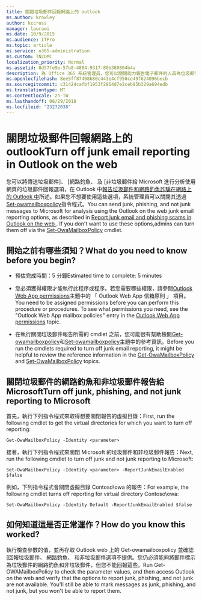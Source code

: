 ```yaml
---
title: 關閉垃圾郵件回報網路上的 outlook
ms.author: krowley
author: kccross
manager: laurawi
ms.date: 10/9/2015
ms.audience: ITPro
ms.topic: article
ms.service: o365-administration
ms.custom: TN2DMC
localization_priority: Normal
ms.assetid: 8d57fe9e-57b8-4884-9317-80b380804b4a
description: 為 Office 365 系統管理員，您可以關閉能力報告電子郵件的人員為垃圾郵件。
ms.openlocfilehash: 8ee5ff87408b80c443e4cf950ce49f624096becb
ms.sourcegitcommit: c31424cafbf1953f2864d7e2ceb95b329a694edb
ms.translationtype: MT
ms.contentlocale: zh-TW
ms.lasthandoff: 08/29/2018
ms.locfileid: "23272038"
---
```

# <a name="turn-off-junk-email-reporting-in-outlook-on-the-web"></a><span data-ttu-id="da890-103">關閉垃圾郵件回報網路上的 outlook</span><span class="sxs-lookup"><span data-stu-id="da890-103">Turn off junk email reporting in Outlook on the web</span></span>

<span data-ttu-id="da890-p101">您可以將傳送垃圾郵件]、 [網路釣魚、 及 [非垃圾郵件給 Microsoft 進行分析使用網頁的垃圾郵件回報選項，在 Outlook 中[報告垃圾郵件和網路釣魚詐騙在網路上的 Outlook 中](report-junk-email-and-phishing-scams-in-outlook-on-the-web-eop.md)所述。如果您不想要使用這些選項，系統管理員可以關閉其透過[Set-owamailboxpolicy](http://technet.microsoft.com/library/530166f7-ab42-4609-ba73-9b5a39b567be.aspx)指令程式。</span><span class="sxs-lookup"><span data-stu-id="da890-p101">You can send junk, phishing, and not junk messages to Microsoft for analysis using the Outlook on the web junk email reporting options, as described in [Report junk email and phishing scams in Outlook on the web ](report-junk-email-and-phishing-scams-in-outlook-on-the-web-eop.md). If you don't want to use these options,admins can turn them off via the [Set-OwaMailboxPolicy](http://technet.microsoft.com/library/530166f7-ab42-4609-ba73-9b5a39b567be.aspx) cmdlet.</span></span> 
  
## <a name="what-do-you-need-to-know-before-you-begin"></a><span data-ttu-id="da890-106">開始之前有哪些須知？</span><span class="sxs-lookup"><span data-stu-id="da890-106">What do you need to know before you begin?</span></span>
<span data-ttu-id="da890-107"><a name="sectionSection0"> </a></span><span class="sxs-lookup"><span data-stu-id="da890-107"></span></span>

- <span data-ttu-id="da890-108">預估完成時間：5 分鐘</span><span class="sxs-lookup"><span data-stu-id="da890-108">Estimated time to complete: 5 minutes</span></span>
    
- <span data-ttu-id="da890-p102">您必須獲得權限才能執行此程序或程序。若您需要哪些權限，請參閱[Outlook Web App permissions](http://technet.microsoft.com/library/57eca42a-5a7f-4c65-89f0-7a84f2dbea19.aspx#OutlookWebApp)主題中的 「 Outlook Web App 信箱原則 」 項目。</span><span class="sxs-lookup"><span data-stu-id="da890-p102">You need to be assigned permissions before you can perform this procedure or procedures. To see what permissions you need, see the "Outlook Web App mailbox policies" entry in the [Outlook Web App permissions](http://technet.microsoft.com/library/57eca42a-5a7f-4c65-89f0-7a84f2dbea19.aspx#OutlookWebApp) topic.</span></span> 
    
- <span data-ttu-id="da890-111">在執行關閉垃圾郵件報告所需的 cmdlet 之前，您可能很有幫助檢閱[Get-owamailboxpolicy](http://technet.microsoft.com/library/bdd580d3-8812-4b4a-93e8-c6401b0d2f0f.aspx)和[Set-owamailboxpolicy](http://technet.microsoft.com/library/530166f7-ab42-4609-ba73-9b5a39b567be.aspx)主題中的參考資訊。</span><span class="sxs-lookup"><span data-stu-id="da890-111">Before you run the cmdlets required to turn off junk email reporting, it might be helpful to review the reference information in the [Get-OwaMailboxPolicy](http://technet.microsoft.com/library/bdd580d3-8812-4b4a-93e8-c6401b0d2f0f.aspx) and [Set-OwaMailboxPolicy](http://technet.microsoft.com/library/530166f7-ab42-4609-ba73-9b5a39b567be.aspx) topics.</span></span> 
    
## <a name="turn-off-junk-phishing-and-not-junk-reporting-to-microsoft"></a><span data-ttu-id="da890-112">關閉垃圾郵件的網路釣魚和非垃圾郵件報告給 Microsoft</span><span class="sxs-lookup"><span data-stu-id="da890-112">Turn off junk, phishing, and not junk reporting to Microsoft</span></span>
<span data-ttu-id="da890-113"><a name="sectionSection1"> </a></span><span class="sxs-lookup"><span data-stu-id="da890-113"></span></span>

<span data-ttu-id="da890-114">首先，執行下列指令程式來取得想要關閉報告的虛擬目錄：</span><span class="sxs-lookup"><span data-stu-id="da890-114">First, run the following cmdlet to get the virtual directories for which you want to turn off reporting:</span></span>
  
```
Get-OwaMailboxPolicy -Identity <parameter>
```

<span data-ttu-id="da890-115">接著，執行下列指令程式來關閉 Microsoft 的垃圾郵件和非垃圾郵件報告：</span><span class="sxs-lookup"><span data-stu-id="da890-115">Next, run the following cmdlet to turn off junk and not junk reporting to Microsoft:</span></span>
  
```
Set-OwaMailboxPolicy -Identity <parameter> -ReportJunkEmailEnabled $false
```

<span data-ttu-id="da890-116">例如，下列指令程式會關閉虛擬目錄 Contoso\owa 的報告：</span><span class="sxs-lookup"><span data-stu-id="da890-116">For example, the following cmdlet turns off reporting for virtual directory Contoso\owa:</span></span>
  
```
Set-OwaMailboxPolicy -Identity Default -ReportJunkEmailEnabled $false
```

## <a name="how-do-you-know-this-worked"></a><span data-ttu-id="da890-117">如何知道這是否正常運作？</span><span class="sxs-lookup"><span data-stu-id="da890-117">How do you know this worked?</span></span>
<span data-ttu-id="da890-118"><a name="sectionSection2"> </a></span><span class="sxs-lookup"><span data-stu-id="da890-118"></span></span>

<span data-ttu-id="da890-p103">執行檢查參數的值，並再存取 Outlook web 上的 Get-owamailboxpolicy 並確認 [回報垃圾郵件、 網路釣魚、 和非垃圾郵件選項不提供。您仍必須能夠將郵件標示為垃圾郵件的網路釣魚和非垃圾郵件，但您不能回報這些。</span><span class="sxs-lookup"><span data-stu-id="da890-p103">Run Get-OWAMailboxPolicy to check the parameter values, and then access Outlook on the web and verify that the options to report junk, phishing, and not junk are not available. You'll still be able to mark messages as junk, phishing, and not junk, but you won't be able to report them.</span></span> 
  

